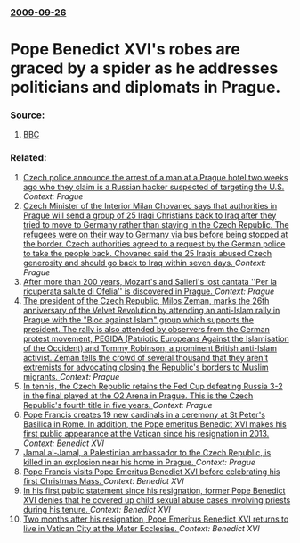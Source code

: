 ### [2009-09-26](/news/2009/09/26/index.md)

#  Pope Benedict XVI's robes are graced by a spider as he addresses politicians and diplomats in Prague. 




### Source:

1. [BBC](http://news.bbc.co.uk/2/hi/europe/8276951.stm)

### Related:

1. [Czech police announce the arrest of a man at a Prague hotel two weeks ago who they claim is a Russian hacker suspected of targeting the U.S. ](/news/2016/10/19/czech-police-announce-the-arrest-of-a-man-at-a-prague-hotel-two-weeks-ago-who-they-claim-is-a-russian-hacker-suspected-of-targeting-the-u-s.md) _Context: Prague_
2. [Czech Minister of the Interior Milan Chovanec says that authorities in Prague will send a group of 25 Iraqi Christians back to Iraq after they tried to move to Germany rather than staying in the Czech Republic. The refugees were on their way to Germany via bus before being stopped at the border. Czech authorities agreed to a request by the German police to take the people back. Chovanec said the 25 Iraqis abused Czech generosity and should go back to Iraq within seven days. ](/news/2016/04/3/czech-minister-of-the-interior-milan-chovanec-says-that-authorities-in-prague-will-send-a-group-of-25-iraqi-christians-back-to-iraq-after-th.md) _Context: Prague_
3. [After more than 200 years, Mozart's and Salieri's lost cantata ''Per la ricuperata salute di Ofelia'' is discovered in Prague. ](/news/2016/02/16/after-more-than-200-years-mozart-s-and-salieri-s-lost-cantata-per-la-ricuperata-salute-di-ofelia-is-discovered-in-prague.md) _Context: Prague_
4. [The president of the Czech Republic, Milos Zeman, marks the 26th anniversary of the Velvet Revolution by attending an anti-Islam rally in Prague with the "Bloc against Islam" group which supports the president. The rally is also attended by observers from the German protest movement, PEGIDA (Patriotic Europeans Against the Islamisation of the Occident) and Tommy Robinson, a prominent British anti-Islam activist. Zeman tells the crowd of several thousand that they aren't extremists for advocating closing the Republic's borders to Muslim migrants. ](/news/2015/11/17/the-president-of-the-czech-republic-miloa-zeman-marks-the-26th-anniversary-of-the-velvet-revolution-by-attending-an-anti-islam-rally-in-p.md) _Context: Prague_
5. [In tennis, the Czech Republic retains the Fed Cup defeating Russia 3-2 in the final played at the O2 Arena in Prague. This is the Czech Republic's fourth title in five years. ](/news/2015/11/15/in-tennis-the-czech-republic-retains-the-fed-cup-defeating-russia-3-2-in-the-final-played-at-the-o2-arena-in-prague-this-is-the-czech-repu.md) _Context: Prague_
6. [Pope Francis creates 19 new cardinals in a ceremony at St Peter's Basilica in Rome. In addition, the Pope emeritus Benedict XVI makes his first public appearance at the Vatican since his resignation in 2013. ](/news/2014/02/22/pope-francis-creates-19-new-cardinals-in-a-ceremony-at-st-peter-s-basilica-in-rome-in-addition-the-pope-emeritus-benedict-xvi-makes-his-fi.md) _Context: Benedict XVI_
7. [Jamal al-Jamal, a Palestinian ambassador to the Czech Republic, is killed in an explosion near his home in Prague. ](/news/2014/01/1/jamal-al-jamal-a-palestinian-ambassador-to-the-czech-republic-is-killed-in-an-explosion-near-his-home-in-prague.md) _Context: Prague_
8. [Pope Francis visits Pope Emeritus Benedict XVI before celebrating his first Christmas Mass. ](/news/2013/12/24/pope-francis-visits-pope-emeritus-benedict-xvi-before-celebrating-his-first-christmas-mass.md) _Context: Benedict XVI_
9. [In his first public statement since his resignation, former Pope Benedict XVI denies that he covered up child sexual abuse cases involving priests during his tenure. ](/news/2013/09/23/in-his-first-public-statement-since-his-resignation-former-pope-benedict-xvi-denies-that-he-covered-up-child-sexual-abuse-cases-involving-p.md) _Context: Benedict XVI_
10. [Two months after his resignation, Pope Emeritus Benedict XVI returns to live in Vatican City at the Mater Ecclesiae. ](/news/2013/05/2/two-months-after-his-resignation-pope-emeritus-benedict-xvi-returns-to-live-in-vatican-city-at-the-mater-ecclesiae.md) _Context: Benedict XVI_
